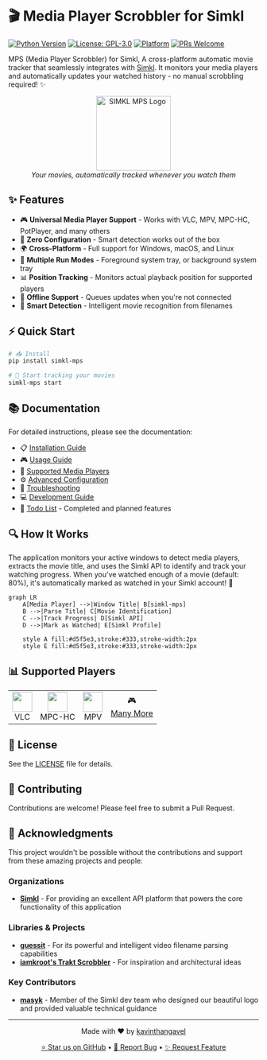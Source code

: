# 🎬 Media Player Scrobbler for Simkl

[![Python Version](https://img.shields.io/badge/python-3.9%2B-blue.svg)](https://www.python.org/downloads/)
[![License: GPL-3.0](https://img.shields.io/badge/License-GPL%20v3-blue.svg)](https://www.gnu.org/licenses/gpl-3.0)
[![Platform](https://img.shields.io/badge/platform-Windows%20%7C%20macOS%20%7C%20Linux-blue.svg)]()
[![PRs Welcome](https://img.shields.io/badge/PRs-welcome-brightgreen.svg)](CONTRIBUTING.md)

MPS (Media Player Scrobbler) for Simkl, A cross-platform automatic movie tracker that seamlessly integrates with [Simkl](https://simkl.com). It monitors your media players and automatically updates your watched history - no manual scrobbling required! ✨

<div align="center">
  <img src="simkl_mps/assets/simkl-mps.png" alt="SIMKL MPS Logo" width="150"/>
  <br/>
  <em>Your movies, automatically tracked whenever you watch them</em>
</div>

## ✨ Features

- 🎮 **Universal Media Player Support** - Works with VLC, MPV, MPC-HC, PotPlayer, and many others
- 🚀 **Zero Configuration** - Smart detection works out of the box
- 🌍 **Cross-Platform** - Full support for Windows, macOS, and Linux
- 🔄 **Multiple Run Modes** - Foreground system tray, or background system tray
- 📊 **Position Tracking** - Monitors actual playback position for supported players
- 🔌 **Offline Support** - Queues updates when you're not connected
- 🧠 **Smart Detection** - Intelligent movie recognition from filenames

## ⚡ Quick Start

```bash
# 📥 Install
pip install simkl-mps

# 🚀 Start tracking your movies
simkl-mps start
```

## 📚 Documentation

For detailed instructions, please see the documentation:

- 📋 [Installation Guide](docs/installation.md)
- 🎮 [Usage Guide](docs/usage.md)
- 🎥 [Supported Media Players](docs/media-players.md)
- ⚙️ [Advanced Configuration](docs/configuration.md)
- 🔧 [Troubleshooting](docs/troubleshooting.md)
- 💻 [Development Guide](docs/development.md)
- 📝 [Todo List](docs/todo.md) - Completed and planned features

## 🔍 How It Works

The application monitors your active windows to detect media players, extracts the movie title, and uses the Simkl API to identify and track your watching progress. When you've watched enough of a movie (default: 80%), it's automatically marked as watched in your Simkl account! 🎉

```mermaid
graph LR
    A[Media Player] -->|Window Title| B[simkl-mps]
    B -->|Parse Title| C[Movie Identification]
    C -->|Track Progress| D[Simkl API]
    D -->|Mark as Watched| E[Simkl Profile]
    
    style A fill:#d5f5e3,stroke:#333,stroke-width:2px
    style E fill:#d5f5e3,stroke:#333,stroke-width:2px
```

## 📊 Supported Players

<div align="center">
  <table>
    <tr>
      <td align="center"><img src="https://upload.wikimedia.org/wikipedia/commons/3/38/VLC_icon.png" width="40px"/><br/>VLC</td>
      <td align="center"><img src="https://upload.wikimedia.org/wikipedia/commons/7/76/Media_Player_Classic_logo.png" width="40px"/><br/>MPC-HC</td>
      <td align="center"><img src="https://upload.wikimedia.org/wikipedia/commons/7/73/Mpv_logo_%28official%29.png" width="40px"/><br/>MPV</td>
      <td align="center">🎮<br/><a href="docs/media-players.md">Many More</a></td>
    </tr>
  </table>
</div>

## 📄 License

See the [LICENSE](LICENSE) file for details.

## 👥 Contributing

Contributions are welcome! Please feel free to submit a Pull Request.

## 🙏 Acknowledgments

This project wouldn't be possible without the contributions and support from these amazing projects and people:

### Organizations
- [**Simkl**](https://simkl.com) - For providing an excellent API platform that powers the core functionality of this application

### Libraries & Projects
- [**guessit**](https://github.com/guessit-io/guessit) - For its powerful and intelligent video filename parsing capabilities
- [**iamkroot's Trakt Scrobbler**](https://github.com/iamkroot/trakt-scrobbler/) - For inspiration and architectural ideas

### Key Contributors
- [**masyk**](https://github.com/masyk) - Member of the Simkl dev team who designed our beautiful logo and provided valuable technical guidance
<!-- - All the community members who have reported bugs, suggested features, and helped improve the application

### Special Thanks
Special appreciation to all the open-source maintainers whose work forms the foundation of this project. -->



---

<div align="center">
  <p>Made with ❤️ by <a href="https://github.com/kavinthangavel">kavinthangavel</a></p>
  <p>
    <a href="https://github.com/kavinthangavel/media-player-scrobbler-for-simkl/stargazers">⭐ Star us on GitHub</a> •
    <a href="https://github.com/kavinthangavel/media-player-scrobbler-for-simkl/issues">🐛 Report Bug</a> •
    <a href="https://github.com/kavinthangavel/media-player-scrobbler-for-simkl/issues">✨ Request Feature</a>
  </p>
</div>

